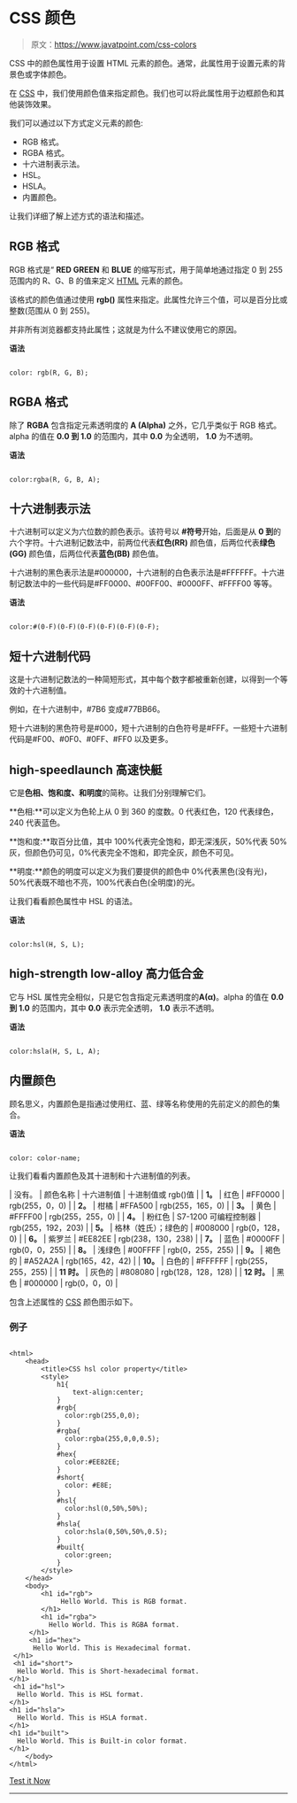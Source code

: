 # CSS 颜色

> 原文：<https://www.javatpoint.com/css-colors>

CSS 中的颜色属性用于设置 HTML 元素的颜色。通常，此属性用于设置元素的背景色或字体颜色。

在 [CSS](https://www.javatpoint.com/css-full-form) 中，我们使用颜色值来指定颜色。我们也可以将此属性用于边框颜色和其他装饰效果。

我们可以通过以下方式定义元素的颜色:

*   RGB 格式。
*   RGBA 格式。
*   十六进制表示法。
*   HSL。
*   HSLA。
*   内置颜色。

让我们详细了解上述方式的语法和描述。

## RGB 格式

RGB 格式是“ **RED GREEN** 和 **BLUE** 的缩写形式，用于简单地通过指定 0 到 255 范围内的 R、G、B 的值来定义 [HTML](https://www.javatpoint.com/html-tutorial) 元素的颜色。

该格式的颜色值通过使用 **rgb()** 属性来指定。此属性允许三个值，可以是百分比或整数(范围从 0 到 255)。

并非所有浏览器都支持此属性；这就是为什么不建议使用它的原因。

**语法**

```

color: rgb(R, G, B);

```

## RGBA 格式

除了 **RGBA** 包含指定元素透明度的 **A (Alpha)** 之外，它几乎类似于 RGB 格式。alpha 的值在 **0.0 到 1.0** 的范围内，其中 **0.0** 为全透明， **1.0** 为不透明。

**语法**

```

color:rgba(R, G, B, A);

```

## 十六进制表示法

十六进制可以定义为六位数的颜色表示。该符号以 **#符号**开始，后面是从 **0 到**的六个字符。十六进制记数法中，前两位代表**红色(RR)** 颜色值，后两位代表**绿色(GG)** 颜色值，后两位代表**蓝色(BB)** 颜色值。

十六进制的黑色表示法是#000000，十六进制的白色表示法是#FFFFFF。十六进制记数法中的一些代码是#FF0000、#00FF00、#0000FF、#FFFF00 等等。

**语法**

```

color:#(0-F)(0-F)(0-F)(0-F)(0-F)(0-F);

```

## 短十六进制代码

这是十六进制记数法的一种简短形式，其中每个数字都被重新创建，以得到一个等效的十六进制值。

例如，在十六进制中，#7B6 变成#77BB66。

短十六进制的黑色符号是#000，短十六进制的白色符号是#FFF。一些短十六进制代码是#F00、#0F0、#0FF、#FF0 以及更多。

## high-speedlaunch 高速快艇

它是**色相、饱和度、**和**明度**的简称。让我们分别理解它们。

**色相:**可以定义为色轮上从 0 到 360 的度数。0 代表红色，120 代表绿色，240 代表蓝色。

**饱和度:**取百分比值，其中 100%代表完全饱和，即无深浅灰，50%代表 50%灰，但颜色仍可见，0%代表完全不饱和，即完全灰，颜色不可见。

**明度:**颜色的明度可以定义为我们要提供的颜色中 0%代表黑色(没有光)，50%代表既不暗也不亮，100%代表白色(全明度)的光。

让我们看看颜色属性中 HSL 的语法。

**语法**

```

color:hsl(H, S, L);

```

## high-strength low-alloy 高力低合金

它与 HSL 属性完全相似，只是它包含指定元素透明度的**A(α)**。alpha 的值在 **0.0 到 1.0** 的范围内，其中 **0.0** 表示完全透明， **1.0** 表示不透明。

**语法**

```

color:hsla(H, S, L, A);

```

## 内置颜色

顾名思义，内置颜色是指通过使用红、蓝、绿等名称使用的先前定义的颜色的集合。

**语法**

```

color: color-name;

```

让我们看看内置颜色及其十进制和十六进制值的列表。

| 没有。 | 颜色名称 | 十六进制值 | 十进制值或 rgb()值 |
| **1。** | 红色 | #FF0000 | rgb(255，0，0) |
| **2。** | 柑橘 | #FFA500 | rgb(255，165，0) |
| **3。** | 黄色 | #FFFF00 | rgb(255，255，0) |
| **4。** | 粉红色 | S7-1200 可编程控制器 | rgb(255，192，203) |
| **5。** | 格林（姓氏）；绿色的 | #008000 | rgb(0，128，0) |
| **6。** | 紫罗兰 | #EE82EE | rgb(238，130，238) |
| **7。** | 蓝色 | #0000FF | rgb(0，0，255) |
| **8。** | 浅绿色 | #00FFFF | rgb(0，255，255) |
| **9。** | 褐色的 | #A52A2A | rgb(165，42，42) |
| **10。** | 白色的 | #FFFFFF | rgb(255，255，255) |
| **11 时。** | 灰色的 | #808080 | rgb(128，128，128) |
| **12 时。** | 黑色 | #000000 | rgb(0，0，0) |

包含上述属性的 [CSS](https://www.javatpoint.com/css-full-form) 颜色图示如下。

### 例子

```

<html> 
    <head> 
        <title>CSS hsl color property</title> 
        <style> 
            h1{ 
                text-align:center; 
            } 
            #rgb{
              color:rgb(255,0,0);
            }
            #rgba{
              color:rgba(255,0,0,0.5);
            }
            #hex{
              color:#EE82EE;
            }
            #short{
              color: #E8E;
            }
            #hsl{
              color:hsl(0,50%,50%);
            }
            #hsla{              
              color:hsla(0,50%,50%,0.5);
            }
            #built{
              color:green;
            }
        </style> 
    </head> 
    <body> 
        <h1 id="rgb"> 
             Hello World. This is RGB format.
        </h1> 
        <h1 id="rgba"> 
          Hello World. This is RGBA format.
     </h1> 
     <h1 id="hex"> 
      Hello World. This is Hexadecimal format.
 </h1> 
 <h1 id="short"> 
  Hello World. This is Short-hexadecimal format.
</h1> 
 <h1 id="hsl"> 
  Hello World. This is HSL format.
</h1> 
<h1 id="hsla"> 
  Hello World. This is HSLA format.
</h1> 
<h1 id="built"> 
  Hello World. This is Built-in color format.
</h1> 
    </body> 
</html>

```

[Test it Now](https://www.javatpoint.com/oprweb/test.jsp?filename=CSSColors)

* * *